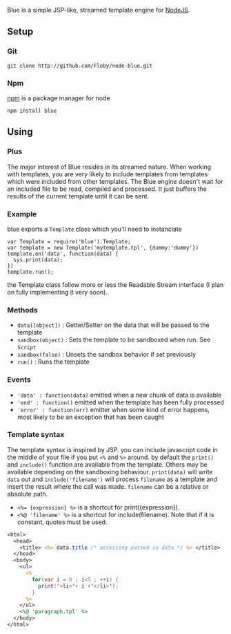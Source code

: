 Blue is a simple JSP-like, streamed template engine for [NodeJS](http://github.com/ry/node).

## Setup

### Git

	git clone http://github.com/Floby/node-blue.git

### Npm
[npm](http://github.com/isaacs/npm) is a package manager for node

	npm install blue

## Using

### Plus

The major interest of Blue resides in its streamed nature. When working with templates, you
are very likely to include templates from templates which were included from other templates.
The Blue engine doesn't wait for an included file to be read, compiled and processed. It just
buffers the results of the current template until it can be sent.

### Example

blue exports a `Template` class which you'll need to instanciate

	var Template = require('blue').Template;
	var template = new Template('mytemplate.tpl', {dummy:'dummy'})
	template.on('data', function(data) {
	  sys.print(data);
	})
	template.run();

the Template class follow more or less the Readable Stream interface (I plan on fully implementing it very soon).

### Methods
* `data([object])` : Getter/Setter on the data that will be passed to the template
* `sandbox(object)` : Sets the template to be sandboxed when run. See `Script`
* `sandbox(false)` : Unsets the sandbox behavior if set previously
* `run()` : Runs the template

### Events
* `'data' : function(data)`  emitted when a new chunk of data is available
* `'end' : function()` emitted when the template has been fully processed
* `'error' : function(err)` emitter when some kind of error happens, most likely to be an exception that has been caught

### Template syntax

The template syntax is inspired by JSP. you can include javascript code in the middle of your
file if you put `<%` and `%>` around. by default the `print()` and `include()` function are available
from the template. Others may be available depending on the sandboxing behaviour. `print(data)` will 
write `data` out and `include('filename')` will process `filename` as a template and insert the 
result where the call was made. `filename` can be a relative or absolute path.

* `<%= {expression} %>` is a shortcut for print({expression}).
* `<%@ 'filename' %>` is a shortcut for include(filename). Note that if it is constant, quotes
must be used.


```jsp
<html>
  <head>
    <title> <%= data.title /* accessing passed in data */ %> </title>
  </head>
  <body>
    <ul>
      <%
        for(var i = 0 ; i<5 ; ++i) {
          print('<li>'+ i +'</li>');
        }
      %>
    </ul>
    <%@ 'paragraph.tpl' %>
  </body>
</html>
```


